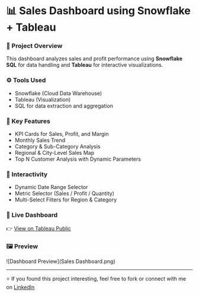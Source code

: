 # 📊 Sales Dashboard using Snowflake + Tableau

### 🧠 Project Overview
This dashboard analyzes sales and profit performance using **Snowflake SQL** for data handling and **Tableau** for interactive visualizations.

### ⚙️ Tools Used
- Snowflake (Cloud Data Warehouse)
- Tableau (Visualization)
- SQL for data extraction and aggregation

### 🚀 Key Features
- KPI Cards for Sales, Profit, and Margin
- Monthly Sales Trend
- Category & Sub-Category Analysis
- Regional & City-Level Sales Map
- Top N Customer Analysis with Dynamic Parameters

### 🧩 Interactivity
- Dynamic Date Range Selector
- Metric Selector (Sales / Profit / Quantity)
- Multi-Select Filters for Region & Category

### 🔗 Live Dashboard
👉 [View on Tableau Public](https://public.tableau.com/views/SalesDashboardSnowflakeTableau/SalesDashboard)

### 🖼️ Preview
![Dashboard Preview](Sales Dashboard.png)

---

⭐ If you found this project interesting, feel free to fork or connect with me on [LinkedIn](https://www.linkedin.com/in/aavinash-m-b65aa4342)
